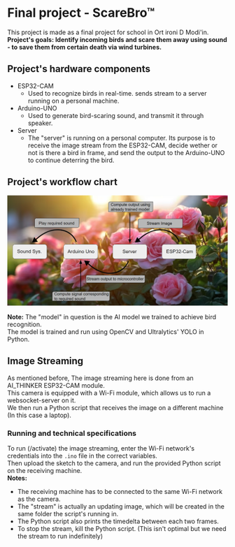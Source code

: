 # Final project - ScareBro™

This project is made as a final project for school in Ort ironi D Modi'in. </br>
<b>Project's goals: Identify incoming birds and scare them away using sound - to save them from certain death via wind turbines.</b>

## Project's hardware components

* ESP32-CAM
  * Used to recognize birds in real-time. sends stream to a server running on a personal machine.
* Arduino-UNO
  * Used to generate bird-scaring sound, and transmit it through speaker.
* Server
  * The "server" is running on a personal computer. Its purpose is to receive the image stream from the ESP32-CAM, decide wether or not is there a bird in frame, and send the output to the Arduino-UNO to continue deterring the bird.

## Project's workflow chart
![workflow_chart](FlowChart.png?raw=true "Workflow chart")

<b>Note:</b> The "model" in question is the AI model we trained to achieve bird recognition.</br>
The model is trained and run using OpenCV and Ultralytics' YOLO in Python.

## Image Streaming

As mentioned before, The image streaming here is done from an AI_THINKER ESP32-CAM module.</br>
This camera is equipped with a Wi-Fi module, which allows us to run a websocket-server on it.</br>
We then run a Python script that receives the image on a different machine (In this case a laptop).

### Running and technical specifications

To run (/activate) the image streaming, enter the Wi-Fi network's credentials into the ```.ino``` file in the correct variables.</br>
Then upload the sketch to the camera, and run the provided Python script on the receiving machine.</br>
<b>Notes:</b></br>
* The receiving machine has to be connected to the same Wi-Fi network as the camera.
* The "stream" is actually an updating image, which will be created in the same folder the script's running in.
* The Python script also prints the timedelta between each two frames.
* To stop the stream, kill the Python script. (This isn't optimal but we need the stream to run indefinitely)
